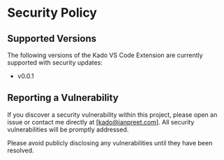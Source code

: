 # Security Policy

## Supported Versions

The following versions of the Kado VS Code Extension are currently supported with security updates:

- v0.0.1

## Reporting a Vulnerability

If you discover a security vulnerability within this project, please open an issue or contact me directly at [kado@janpreet.com]. All security vulnerabilities will be promptly addressed.

Please avoid publicly disclosing any vulnerabilities until they have been resolved.
